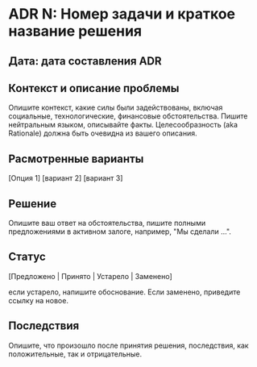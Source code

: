 # ADR N: Номер задачи и краткое название решения

## Дата: дата составления ADR

## Контекст и описание проблемы

Опишите контекст, какие силы были задействованы, включая социальные, технологические, финансовые обстоятельства. Пишите нейтральным языком, описывайте факты. Целесообразность (aka Rationale) должна быть очевидна из вашего описания.

## Расмотренные варианты
[Опция 1]
[вариант 2]
[вариант 3]

## Решение

Опишите ваш ответ на обстоятельства, пишите полными предложениями в активном залоге, например, "Мы сделали ...".

## Статус

[Предложено | Принято | Устарело | Заменено]

если устарело, напишите обоснование. Если заменено, приведите ссылку на новое.

## Последствия

Опишите, что произошло после принятия решения, последствия, как положительные, так и отрицательные.

